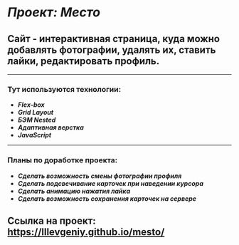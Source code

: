 #  ***Проект: Место***

## Сайт - интерактивная страница, куда можно добавлять фотографии, удалять их, ставить лайки, редактировать профиль.

___
### **Тут используются технологии:**
+ ***Flex-box***
+ ***Grid Layout***
+ ***БЭМ Nested***
+ ***Адаптивная верстка***
+ ***JavaScript***
___
### **Планы по доработке проекта:**

+ ***Сделать возможность смены фотографии профиля***
+ ***Сделать подсвечивание карточек при наведении курсора***
+ ***Сделать анимацию нажатия лайка***
+ ***Сделать возможность сохранения карточек на сервере***



## Cсылка на проект: **https://lllevgeniy.github.io/mesto/**
